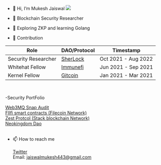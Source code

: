 - 👋 Hi, I’m Mukesh Jaiswal  ![](https://komarev.com/ghpvc/?username=MukeshJaiswal01&color=red&label=views)

- 👀  Blockchain Security Researcher

- 🌱 Exploring ZKP and learning Golang

- 👷 Contribution <br> 


| Role  | DAO/Protocol  | Timestamp  |
|---|---|---|
| Security Researcher| <a href = "https://www.sherlock.xyz/about"> SherLock</a>  | Oct 2021 - Aug 2022     |
|  Whitehat Fellow   | <a href = "https://immunefi.com/">Immunefi</a>            |    Jun 2021 - Sep 2021  |
|  Kernel Fellow     | <a href = "https://opensea.io/assets/matic/0x1c39d4c8ad7ce5206355d43e343f5136ba5ca50f/60818090201803840">Gitcoin </a> |Jan 2021 - Mar 2021  |

<br>

-Security PortFolio <br>
 
   <a href ="https://leastauthority.com/wp-content/uploads/2023/09/">Web3MQ Snap Audit </a>  <br>
   <a href ="https://leastauthority.com/wp-content/uploads/2023/10/FilFi_Smart_Contracts_Final_Audit_Report_Least_Authority.pdf"> FIlfi smart contracts (Filecoin Network) </a> <br>
   <a href ="https://leastauthority.com/static/publications/230316_Zest%20Protocol_Trust%20Machines_Updated_Final_Security_Audit_Report_march_2023.pdf"> Zest Protcol (Stack blockchain Network) </a> <br>
   <a href ="[https://leastauthority.com/wp-content/uploads/2023/09/](https://leastauthority.com/wp-content/uploads/2023/10/NEOkingdom_DAO_Smart_Contracts_Final_Audit_Report_Updated.pdf)"> Neokingdom Dao </a>  <br>
<br>


 
   
 
     

-  📫 How to reach me    <br><br>
  <a href = "https://twitter.com/MukeshJ_eth">Twitter</a> <br>
  Email: jaiswalmukesh443@gmail.com

<!---
MukeshJaiswal01/MukeshJaiswal01 is a ✨ special ✨ repository because its `README.md` (this file) appears on your GitHub profile.
You can click the Preview link to take a look at your changes.
--->
